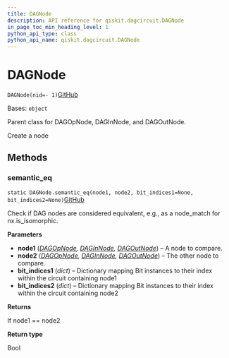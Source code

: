 ```yaml
---
title: DAGNode
description: API reference for qiskit.dagcircuit.DAGNode
in_page_toc_min_heading_level: 1
python_api_type: class
python_api_name: qiskit.dagcircuit.DAGNode
---
```


# DAGNode

<span id="qiskit.dagcircuit.DAGNode" />

`DAGNode(nid=- 1)`[GitHub](https://github.com/qiskit/qiskit/tree/stable/0.39/qiskit/dagcircuit/dagnode.py "view source code")

Bases: `object`

Parent class for DAGOpNode, DAGInNode, and DAGOutNode.

Create a node

## Methods

### semantic\_eq

<span id="qiskit.dagcircuit.DAGNode.semantic_eq" />

`static DAGNode.semantic_eq(node1, node2, bit_indices1=None, bit_indices2=None)`[GitHub](https://github.com/qiskit/qiskit/tree/stable/0.39/qiskit/dagcircuit/dagnode.py "view source code")

Check if DAG nodes are considered equivalent, e.g., as a node\_match for nx.is\_isomorphic.

**Parameters**

*   **node1** ([*DAGOpNode*](qiskit.dagcircuit.DAGOpNode "qiskit.dagcircuit.DAGOpNode")*,* [*DAGInNode*](qiskit.dagcircuit.DAGInNode "qiskit.dagcircuit.DAGInNode")*,* [*DAGOutNode*](qiskit.dagcircuit.DAGOutNode "qiskit.dagcircuit.DAGOutNode")) – A node to compare.
*   **node2** ([*DAGOpNode*](qiskit.dagcircuit.DAGOpNode "qiskit.dagcircuit.DAGOpNode")*,* [*DAGInNode*](qiskit.dagcircuit.DAGInNode "qiskit.dagcircuit.DAGInNode")*,* [*DAGOutNode*](qiskit.dagcircuit.DAGOutNode "qiskit.dagcircuit.DAGOutNode")) – The other node to compare.
*   **bit\_indices1** (*dict*) – Dictionary mapping Bit instances to their index within the circuit containing node1
*   **bit\_indices2** (*dict*) – Dictionary mapping Bit instances to their index within the circuit containing node2

**Returns**

If node1 == node2

**Return type**

Bool

